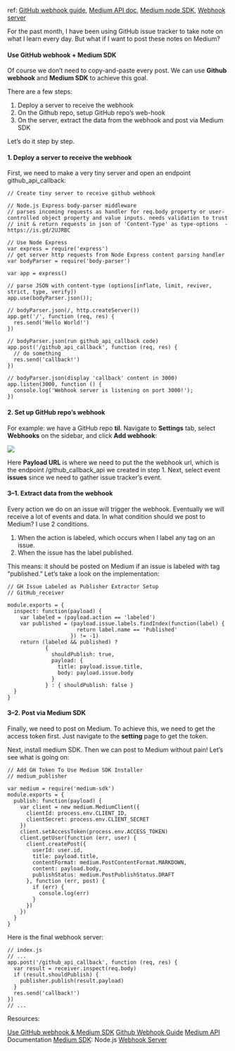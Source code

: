 ref: [GitHub webhook guide](https://developer.github.com/webhooks/), [Medium API
doc](https://github.com/Medium/medium-api-docs), [Medium node
SDK](https://github.com/Medium/medium-sdk-nodejs), [Webhook
server](https://github.com/davidjuin0519/webhook)

For the past month, I have been using GitHub issue tracker to take note on what
I learn every day. But what if I want to post these notes on Medium?

#### Use GitHub webhook + Medium SDK

Of course we don’t need to copy-and-paste every post. We can use **Github
webhook** and **Medium SDK** to achieve this goal.

There are a few steps:

1.  Deploy a server to receive the webhook
1.  On the Github repo, setup GitHub repo’s web-hook
1.  On the server, extract the data from the webhook and post via Medium SDK

Let’s do it step by step.

#### 1. Deploy a server to receive the webhook

First, we need to make a very tiny server and open an endpoint
github_api_callback:

    // Create tiny server to receive github webhook

    // Node.js Express body-parser middleware
    // parses incoming requests as handler for req.body property or user-controlled object property and value inputs. needs validation to trust 
    // init & return requests in json of 'Content-Type' as type-options  -  https://is.gd/2UJRBC

    // Use Node Express
    var express = require('express')
    // get server http requests from Node Express content parsing handler
    var bodyParser = require('body-parser')
    
    var app = express()

    // parse JSON with content-type (options[inflate, limit, reviver, strict, type, verify])
    app.use(bodyParser.json());
    
    // bodyParser.json(/, http.createServer())
    app.get('/', function (req, res) {
      res.send('Hello World!')
    })

    // bodyParser.json(run github_api_callback code)
    app.post('/github_api_callback', function (req, res) {
      // do something
      res.send('callback!')
    })

    // bodyParser.json(display 'callback' content in 3000)
    app.listen(3000, function () {
      console.log('Webhook server is listening on port 3000!');
    })
    

#### 2. Set up GitHub repo’s webhook

For example: we have a GitHub repo **til**. Navigate to **Settings** tab, select
**Webhooks** on the sidebar, and click **Add webhook**:

![](https://cdn-images-1.medium.com/max/640/0*P-OheA8w0Gtw0LRR.png)

Here **Payload URL** is where we need to put the the webhook url, which is the
endpoint /github_callback_api we created in step 1. Next, select event
**issues** since we need to gather issue tracker’s event.

#### 3–1. Extract data from the webhook

Every action we do on an issue will trigger the webhook. Eventually we will
receive a lot of events and data. In what condition should we post to Medium? I
use 2 conditions.

1.  When the action is labeled, which occurs when I label any tag on an issue.
2.  When the issue has the label published.

This means: it should be posted on Medium if an issue is labeled with tag
“published.” Let’s take a look on the implementation:

    // GH Issue Labeled as Publisher Extractor Setup
    // GitHub_receiver

    module.exports = {
      inspect: function(payload) {
        var labeled = (payload.action == 'labeled')
        var published = (payload.issue.labels.findIndex(function(label) {
                          return label.name == 'Published'
                        }) != -1)
        return (labeled && published) ? 
                {
                  shouldPublish: true,
                  payload: {
                    title: payload.issue.title,
                    body: payload.issue.body
                  }
                } : { shouldPublish: false }
      }
    }

#### 3–2. Post via Medium SDK

Finally, we need to post on Medium. To achieve this, we need to get the access
token first. Just navigate to the **setting** page to get the token.

Next, install medium SDK. Then we can post to Medium without pain! Let’s see
what is going on:

    // Add GH Token To Use Medium SDK Installer
    // medium_publisher

    var medium = require('medium-sdk')
    module.exports = {
      publish: function(payload) {
        var client = new medium.MediumClient({
          clientId: process.env.CLIENT_ID,
          clientSecret: process.env.CLIENT_SECRET
        })
        client.setAccessToken(process.env.ACCESS_TOKEN)
        client.getUser(function (err, user) {
          client.createPost({
            userId: user.id,
            title: payload.title,
            contentFormat: medium.PostContentFormat.MARKDOWN,
            content: payload.body,
            publishStatus: medium.PostPublishStatus.DRAFT
          }, function (err, post) {
            if (err) {
              console.log(err)
            }
          })
        })
      }
    }

Here is the final webhook server:

    // index.js
    // ...
    app.post('/github_api_callback', function (req, res) {
      var result = receiver.inspect(req.body)
      if (result.shouldPublish) {
        publisher.publish(result.payload)
      }
      res.send('callback!')
    })
    // ...

Resources:

[Use GitHub webhook & Medium SDK](https://medium.com/@juinc/how-to-publish-a-medium-post-via-github-issue-tracker-ea92fa8efc2f)
[Github Webhook Guide](https://developer.github.com/webhooks/)
[Medium API](https://github.com/Medium/medium-api-docs) Documentation
[Medium SDK](https://github.com/Medium/medium-sdk-nodejs): Node.js
[Webhook Server](https://github.com/juinc/webhook)
